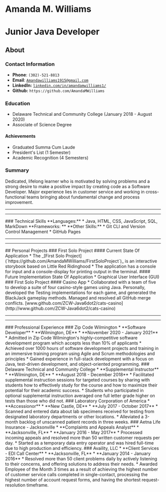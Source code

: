 # Amanda M. Williams
# Junior Java Developer
## About
### Contact Information
* **Phone**: `(302)-521-8813`
* **Email**: <a href="mailto:Amandawilliams1915@gmail.com">`Amandawilliams1915@gmail.com`</a>
* **LinkedIn:** <a href="">`linkedin.com/in/amandamwilliams1/`</a>
* **Github:** `https://github.com/AmandaMWilliams`
### Education
* Delaware Technical and Community College (January 2018 - August 2020)
* Associate of Science Degree
#### Achievements
- Graduated Summa Cum Laude
- President's List (1 Semester)
- Academic Recognition (4 Semesters)
### Summary
Dedicated, lifelong learner who is motivated by solving problems and a strong desire to make a positive impact by creating code as a Software Developer. Major experience lies in customer service and working in cross-functional teams bringing about fundamental change and process improvement.
<hr><hr>
### Technical Skills
**Languages:**
  * Java, HTML, CSS, JavaScript, SQL, MarkDown
**Frameworks: **
**Other Skills:**
  * Git CLI and Version Control Management
  * GitHub Pages
<hr><hr>
## Personal Projects
### First Solo Project
#### Current State Of Application
* The _[First Solo Project](`https://github.com/AmandaMWilliams/FirstSoloProject`)_ is an interactive storybook based on Little Red Ridinghood
  * The application has a console for input and a console-display for printing output in the terminal.
#### Future Implementation State Of Application
* Graphical User Interface (GUI)
### First Solo Project
#### Casino App
* Collaborated with a team of five to develop a suite of four casino-style games using Java. Personally, developed the Testing implementations for each game, and generated the BlackJack gameplay methods. Managed and resolved all GitHub merge conflicts. [www.github.com/ZCW-Java6dot2/cats-casino](http://www.github.com/ZCW-Java6dot2/cats-casino)
<hr><hr>
### Professional Experience
### Zip Code Wilmington
* **Software Developer**
  * **Wilmington, DE**
  * **November 2020 - January 2021**
* Admitted in Zip Code Wilmington's highly-competitive software development program which accepts less than 10% of applicants
* Achieved over 1000 hours of software development projects and training in an immersive training program using Agile and Scrum methodologies and principles
* Gained experience in full-stack development with a focus on Java, test-driven development, and object-oriented programming.
### Delaware Technical and Community College
* **Supplemental Instructor**
  * **Wilmington, DE**
  * **August 2018 - December 2018**
* Facilitated supplemental instruction sessions for targeted courses by sharing with students how to effectively study for the course and how to maximize their potential for their academic success.
* Students who participated in optional supplemental instruction averaged one full letter grade higher on tests than those who did not.
### Laboratory Corporation of America
* **Accessionor**
  * **New Castle, DE**
  * **July 2017 - October 2017**
* Scanned and entered data about lab specimens received for testing from designated laboratory departments or other locations.
* Alleviated a 3-month backlog of unscanned patient records in three weeks.
### Aetna Life Insurance - Jacksonville
* **Complaints and Appeals Analyst**
  * **Jacksonville, FL**
  * **January 2016 - May 2017**
* Processed incoming appeals and resolved more than 50 written customer requests per day.
* Started as a temporary data entry operator and was hired full-time due to high production and efficiency.
### Availity, LLC
* **Client Services - EDI Call Center**
  * **Jacksonville, FL**
  * **January 2014 - January 2016**
* Resolved more than 50 client problems daily by actively listening to their concerns, and offering solutions to address their needs.
* Awarded Employee of the Month 3 times as a result of achieving the highest number of customer service calls completed in single-contact, processing the highest number of account request forms, and having the shortest request-resolution timeframe.
